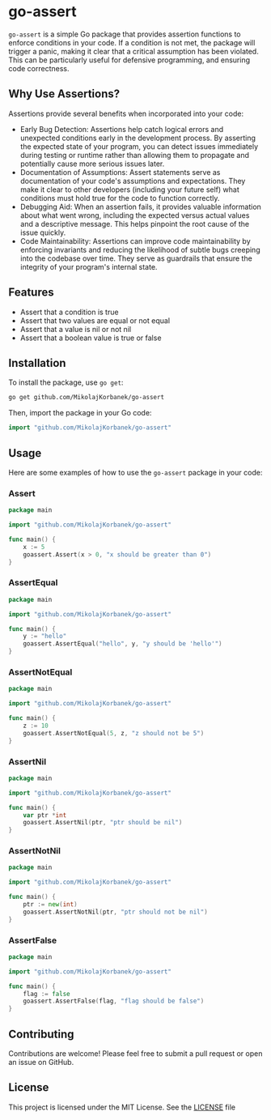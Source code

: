 # go-assert

`go-assert` is a simple Go package that provides assertion functions to enforce conditions in your code. If a condition is not met, the package will trigger a panic, making it clear that a critical assumption has been violated. This can be particularly useful for defensive programming, and ensuring code correctness.

## Why Use Assertions?

Assertions provide several benefits when incorporated into your code:
- Early Bug Detection: Assertions help catch logical errors and unexpected conditions early in the development process. By asserting the expected state of your program, you can detect issues immediately during testing or runtime rather than allowing them to propagate and potentially cause more serious issues later.
- Documentation of Assumptions: Assert statements serve as documentation of your code's assumptions and expectations. They make it clear to other developers (including your future self) what conditions must hold true for the code to function correctly.
- Debugging Aid: When an assertion fails, it provides valuable information about what went wrong, including the expected versus actual values and a descriptive message. This helps pinpoint the root cause of the issue quickly.
- Code Maintainability: Assertions can improve code maintainability by enforcing invariants and reducing the likelihood of subtle bugs creeping into the codebase over time. They serve as guardrails that ensure the integrity of your program's internal state.

## Features

- Assert that a condition is true
- Assert that two values are equal or not equal
- Assert that a value is nil or not nil
- Assert that a boolean value is true or false

## Installation

To install the package, use `go get`:

```sh
go get github.com/MikolajKorbanek/go-assert
```

Then, import the package in your Go code:

```go
import "github.com/MikolajKorbanek/go-assert"
```

## Usage

Here are some examples of how to use the `go-assert` package in your code:

### Assert

```go
package main

import "github.com/MikolajKorbanek/go-assert"

func main() {
    x := 5
    goassert.Assert(x > 0, "x should be greater than 0")
}
```

### AssertEqual

```go
package main

import "github.com/MikolajKorbanek/go-assert"

func main() {
    y := "hello"
    goassert.AssertEqual("hello", y, "y should be 'hello'")
}
```

### AssertNotEqual

```go
package main

import "github.com/MikolajKorbanek/go-assert"

func main() {
    z := 10
    goassert.AssertNotEqual(5, z, "z should not be 5")
}
```

### AssertNil

```go
package main

import "github.com/MikolajKorbanek/go-assert"

func main() {
    var ptr *int
    goassert.AssertNil(ptr, "ptr should be nil")
}
```

### AssertNotNil

```go
package main

import "github.com/MikolajKorbanek/go-assert"

func main() {
    ptr := new(int)
    goassert.AssertNotNil(ptr, "ptr should not be nil")
}
```

### AssertFalse

```go
package main

import "github.com/MikolajKorbanek/go-assert"

func main() {
    flag := false
    goassert.AssertFalse(flag, "flag should be false")
}
```

## Contributing

Contributions are welcome! Please feel free to submit a pull request or open an issue on GitHub.

## License

This project is licensed under the MIT License. See the [LICENSE](LICENSE) file
